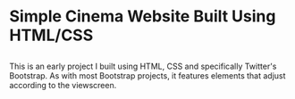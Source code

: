 # Simple Cinema Website Built Using HTML/CSS
## 
This is an early project I built using HTML, CSS and specifically Twitter's Bootstrap. As with most Bootstrap projects, it features elements that adjust according to the viewscreen.
